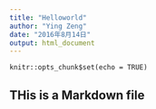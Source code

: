 ```yaml
---
title: "Helloworld"
author: "Ying Zeng"
date: "2016年8月14日"
output: html_document
---
```


```{r setup, include=FALSE}
knitr::opts_chunk$set(echo = TRUE)
```

## THis is a  Markdown file

